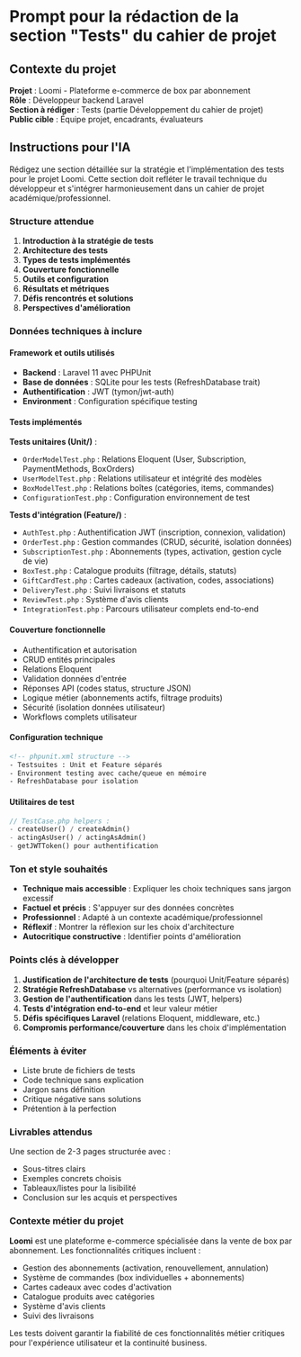 # Prompt pour la rédaction de la section "Tests" du cahier de projet

## Contexte du projet

**Projet** : Loomi - Plateforme e-commerce de box par abonnement  
**Rôle** : Développeur backend Laravel  
**Section à rédiger** : Tests (partie Développement du cahier de projet)  
**Public cible** : Équipe projet, encadrants, évaluateurs

## Instructions pour l'IA

Rédigez une section détaillée sur la stratégie et l'implémentation des tests pour le projet Loomi. Cette section doit refléter le travail technique du développeur et s'intégrer harmonieusement dans un cahier de projet académique/professionnel.

### Structure attendue

1. **Introduction à la stratégie de tests**
2. **Architecture des tests**
3. **Types de tests implémentés**
4. **Couverture fonctionnelle**
5. **Outils et configuration**
6. **Résultats et métriques**
7. **Défis rencontrés et solutions**
8. **Perspectives d'amélioration**

### Données techniques à inclure

#### Framework et outils utilisés
- **Backend** : Laravel 11 avec PHPUnit
- **Base de données** : SQLite pour les tests (RefreshDatabase trait)
- **Authentification** : JWT (tymon/jwt-auth)
- **Environment** : Configuration spécifique testing

#### Tests implémentés

**Tests unitaires (Unit/)** :
- `OrderModelTest.php` : Relations Eloquent (User, Subscription, PaymentMethods, BoxOrders)
- `UserModelTest.php` : Relations utilisateur et intégrité des modèles
- `BoxModelTest.php` : Relations boîtes (catégories, items, commandes)
- `ConfigurationTest.php` : Configuration environnement de test

**Tests d'intégration (Feature/)** :
- `AuthTest.php` : Authentification JWT (inscription, connexion, validation)
- `OrderTest.php` : Gestion commandes (CRUD, sécurité, isolation données)
- `SubscriptionTest.php` : Abonnements (types, activation, gestion cycle de vie)
- `BoxTest.php` : Catalogue produits (filtrage, détails, statuts)
- `GiftCardTest.php` : Cartes cadeaux (activation, codes, associations)
- `DeliveryTest.php` : Suivi livraisons et statuts
- `ReviewTest.php` : Système d'avis clients
- `IntegrationTest.php` : Parcours utilisateur complets end-to-end

#### Couverture fonctionnelle
- Authentification et autorisation
- CRUD entités principales
- Relations Eloquent
- Validation données d'entrée
- Réponses API (codes status, structure JSON)
- Logique métier (abonnements actifs, filtrage produits)
- Sécurité (isolation données utilisateur)
- Workflows complets utilisateur

#### Configuration technique
```xml
<!-- phpunit.xml structure -->
- Testsuites : Unit et Feature séparés
- Environment testing avec cache/queue en mémoire
- RefreshDatabase pour isolation
```

#### Utilitaires de test
```php
// TestCase.php helpers :
- createUser() / createAdmin()
- actingAsUser() / actingAsAdmin()
- getJWTToken() pour authentification
```

### Ton et style souhaités

- **Technique mais accessible** : Expliquer les choix techniques sans jargon excessif
- **Factuel et précis** : S'appuyer sur des données concrètes
- **Professionnel** : Adapté à un contexte académique/professionnel
- **Réflexif** : Montrer la réflexion sur les choix d'architecture
- **Autocritique constructive** : Identifier points d'amélioration

### Points clés à développer

1. **Justification de l'architecture de tests** (pourquoi Unit/Feature séparés)
2. **Stratégie RefreshDatabase** vs alternatives (performance vs isolation)
3. **Gestion de l'authentification** dans les tests (JWT, helpers)
4. **Tests d'intégration end-to-end** et leur valeur métier
5. **Défis spécifiques Laravel** (relations Eloquent, middleware, etc.)
6. **Compromis performance/couverture** dans les choix d'implémentation

### Éléments à éviter

- Liste brute de fichiers de tests
- Code technique sans explication
- Jargon sans définition
- Critique négative sans solutions
- Prétention à la perfection

### Livrables attendus

Une section de 2-3 pages structurée avec :
- Sous-titres clairs
- Exemples concrets choisis
- Tableaux/listes pour la lisibilité
- Conclusion sur les acquis et perspectives

### Contexte métier du projet

**Loomi** est une plateforme e-commerce spécialisée dans la vente de box par abonnement. Les fonctionnalités critiques incluent :
- Gestion des abonnements (activation, renouvellement, annulation)
- Système de commandes (box individuelles + abonnements)
- Cartes cadeaux avec codes d'activation
- Catalogue produits avec catégories
- Système d'avis clients
- Suivi des livraisons

Les tests doivent garantir la fiabilité de ces fonctionnalités métier critiques pour l'expérience utilisateur et la continuité business.
